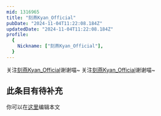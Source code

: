 ```yaml
---
mid: 1316965
title: "刻燕Kyan_Official"
pubDate: "2024-11-04T11:22:08.184Z"
updatedDate: "2024-11-04T11:22:08.184Z"
profile:
  {
    Nickname: ["刻燕Kyan_Official"],
  }
---
```


关注[刻燕Kyan_Official](https://space.bilibili.com/1316965)谢谢喵~ 关注[刻燕Kyan_Official](https://space.bilibili.com/1316965)谢谢喵~

## 此条目有待补充
你可以在[这里](https://github.com/Yuhanawa/VTuber.ICU-Content/edit/master/v/刻燕Kyan_Official/index.md)编辑本文
